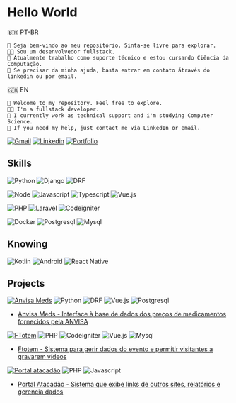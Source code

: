 # Hello World

🇧🇷 PT-BR

    👋 Seja bem-vindo ao meu repositório. Sinta-se livre para explorar.
    🧑‍💻 Sou um desenvolvedor fullstack.
    👔 Atualmente trabalho como suporte técnico e estou cursando Ciência da Computação.
    💬 Se precisar da minha ajuda, basta entrar em contato átravés do linkedin ou por email.

🇬🇧 EN

    👋 Welcome to my repository. Feel free to explore.
    🧑‍💻 I'm a fullstack developer.
    👔 I currently work as technical support and i'm studying Computer Science.
    💬 If you need my help, just contact me via LinkedIn or email.

[![Gmail](https://img.shields.io/badge/Gmail-%23333?style=for-the-badge&logo=gmail&logoColor=white)](mailto:josafaverissimo98@gmail.com)
[![Linkedin](https://img.shields.io/badge/LinkedIn-0077B5?style=for-the-badge&logo=linkedin&logoColor=white)](https://www.linkedin.com/in/josafaverissimo/)
[![Portfolio](https://img.shields.io/badge/Portfolio-fff?style=for-the-badge)](https://devjx.com/)

## Skills

![Python](https://img.shields.io/badge/Python-346e9e?style=for-the-badge&logo=python&logoColor=white)
![Django](https://img.shields.io/badge/Django-0c4b33?style=for-the-badge&logo=django&logoColor=white)
![DRF](https://img.shields.io/badge/Django-rest-a30000?style=for-the-badge&logo=django&logoColor=white)

![Node](https://img.shields.io/badge/Node.js-4e9b43?style=for-the-badge&logo=node.js&logoColor=white)
![Javascript](https://img.shields.io/badge/Javascript-f7e018?style=for-the-badge&logo=javascript&logoColor=white)
![Typescript](https://img.shields.io/badge/Typescript-3178c6?style=for-the-badge&logo=typescript&logoColor=white)
![Vue.js](https://img.shields.io/badge/Vue.js-3fb984?style=for-the-badge&logo=vue.js&logoColor=white)

![PHP](https://img.shields.io/badge/PHP-7a86b8?style=for-the-badge&logo=php&logoColor=white)
![Laravel](https://img.shields.io/badge/Laravel-f9322c?style=for-the-badge&logo=laravel&logoColor=white)
![Codeigniter](https://img.shields.io/badge/Codeigniter-dd4814?style=for-the-badge&logo=codeigniter&logoColor=white)

![Docker](https://img.shields.io/badge/Docker-23bcf1?style=for-the-badge&logo=docker&logoColor=white)
![Postgresql](https://img.shields.io/badge/PostgreSQL-699eca?style=for-the-badge&logo=PostgreSQL&logoColor=white)
![Mysql](https://img.shields.io/badge/MySQL-3e6e93?style=for-the-badge&logo=mysql&logoColor=white)

## Knowing

![Kotlin](https://img.shields.io/badge/Kotlin-7f52ff?style=for-the-badge&logo=kotlin&logoColor=white)
![Android](https://img.shields.io/badge/Android-319946?style=for-the-badge&logo=android&logoColor=white)
![React Native](https://img.shields.io/badge/React%20Native-61dafb?style=for-the-badge&logo=react&logoColor=white)

## Projects

[![Anvisa Meds](https://progress-bar.dev/100?title=Anvisa%20Meds)](https://github.com/josafaverissimo/anvisa-meds)
![Python](https://img.shields.io/badge/Python-346e9e?style=flat&logo=python&logoColor=white)
![DRF](https://img.shields.io/badge/Django-rest-a30000?style=flat&logo=django&logoColor=white)
![Vue.js](https://img.shields.io/badge/Vue.js-3fb984?style=flat&logo=vue.js&logoColor=white)
![Postgresql](https://img.shields.io/badge/PostgreSQL-699eca?style=flat&logo=PostgreSQL&logoColor=white)

* [Anvisa Meds - Interface à base de dados dos preços de medicamentos fornecidos pela ANVISA](https://github.com/josafaverissimo/anvisa-meds)

[![FTotem](https://progress-bar.dev/100?title=Ftotem)](https://github.com/josafaverissimo/ftotem)
![PHP](https://img.shields.io/badge/PHP-7a86b8?style=flat&logo=php&logoColor=white)
![Codeigniter](https://img.shields.io/badge/Codeigniter-dd4814?style=flat&logo=codeigniter&logoColor=white)
![Vue.js](https://img.shields.io/badge/Vue.js-3fb984?style=flat&logo=vue.js&logoColor=white)
![Mysql](https://img.shields.io/badge/MySQL-3e6e93?style=flat&logo=mysql&logoColor=white)


* [Ftotem - Sistema para gerir dados do evento e permitir visitantes a gravarem vídeos](https://github.com/josafaverissimo/ftotem)

[![Portal atacadão](https://progress-bar.dev/100?title=Portal%20Atacadão)](https://github.com/josafaverissimo/atacadao-portal273)
![PHP](https://img.shields.io/badge/PHP-7a86b8?style=flat&logo=php&logoColor=white)
![Javascript](https://img.shields.io/badge/Javascript-f7e018?style=flat&logo=javascript&logoColor=white)

* [Portal Atacadão - Sistema que exibe links de outros sites, relatórios e gerencia dados](https://github.com/josafaverissimo/atacadao-portal273)
